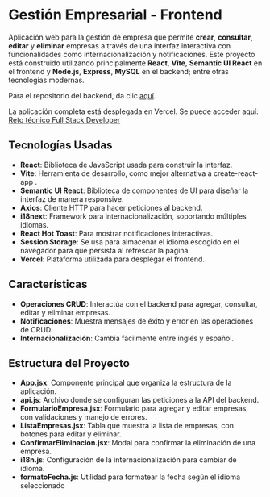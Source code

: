 # Gestión Empresarial - Frontend

Aplicación web para la gestión de empresa que permite **crear**, **consultar**, **editar** y **eliminar** empresas a través de una interfaz interactiva con funcionalidades como internacionalización y notificaciones.
Este proyecto está construido utilizando principalmente **React**, **Vite**, **Semantic UI React** en el frontend y **Node.js**, **Express**, **MySQL** en el backend; entre otras tecnologías modernas.

Para el repositorio del backend, da clic [aquí](https://github.com/JusmeJr93/gestion-empresarial-servidor/).

La aplicación completa está desplegada en Vercel. Se puede acceder aquí: [Reto técnico Full Stack Developer](https://gestion-empresarial-fullstack.vercel.app/)

## Tecnologías Usadas

- **React**: Biblioteca de JavaScript usada para construir la interfaz.
- **Vite**: Herramienta de desarrollo, como mejor alternativa a create-react-app .
- **Semantic UI React**: Biblioteca de componentes de UI para diseñar la interfaz de manera responsive.
- **Axios**: Cliente HTTP para hacer peticiones al backend.
- **i18next**: Framework para internacionalización, soportando múltiples idiomas.
- **React Hot Toast**: Para mostrar notificaciones interactivas.
- **Session Storage**: Se usa para almacenar el idioma escogido en el navegador para que persista al refrescar la pagina.
- **Vercel**: Plataforma utilizada para desplegar el frontend.

## Características

- **Operaciones CRUD**: Interactúa con el backend para agregar, consultar, editar y eliminar empresas.
- **Notificaciones**: Muestra mensajes de éxito y error en las operaciones de CRUD.
- **Internacionalización**: Cambia fácilmente entre inglés y español.

## Estructura del Proyecto

- **App.jsx**: Componente principal que organiza la estructura de la aplicación.
- **api.js**: Archivo donde se configuran las peticiones a la API del backend.
- **FormularioEmpresa.jsx**: Formulario para agregar y editar empresas, con validaciones y manejo de errores.
- **ListaEmpresas.jsx**: Tabla que muestra la lista de empresas, con botones para editar y eliminar.
- **ConfirmarEliminacion.jsx**: Modal para confirmar la eliminación de una empresa.
- **i18n.js**: Configuración de la internacionalización para cambiar de idioma.
- **formatoFecha.js**: Utilidad para formatear la fecha según el idioma seleccionado
